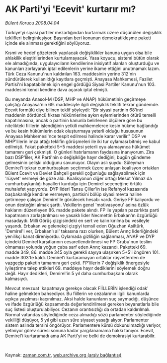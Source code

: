 # AK Parti'yi 'Ecevit' kurtarır mı?

*Bülent Korucu 2008.04.04*

<tr><td class="metin" colspan="2" style="padding-top: 20px; padding-left: 5px; padding-right: 10px;">Türkiye'yi siyasi partiler mezarlığından kurtarmak üzere düşünülen değişiklik teklifleri belirginleşiyor. Başından beri konunun demokratikleşme paketi içinde ele alınması gerektiğini söylüyoruz.</td></tr><tr><td class="metin" colspan="2" style="padding-top: 20px; padding-left: 5px; padding-right: 10px;"><p>Kısmi ve hedef gözeterek yapılacak değişiklikler kanuna uygun olsa bile ahlakilik eleştirilerinden kurtulamayacak. Yasa koyucu, sistemi bütün olarak ele almadığında, uygulayıcıların kendilerine inisiyatif alanları oluşturduğu ve kanunları zorlayarak iptal edilenlerin yerine ikame ettiğini unutmamak lazım. Türk Ceza Kanunu'nun kaldırılan 163. maddesinin yerine 312'nin sündürülerek kullanıldığı kayıtlara geçmişti. Anayasa Mahkemesi, Fazilet Partisi'ni kapatabilmek için engel gördüğü Siyasi Partiler Kanunu'nun 103. maddesini kendi kendine dava açarak iptal etmişti. 
<p>Bu meyanda Anasol-M (DSP, MHP ve ANAP) hükümetinin geçirmeye çalıştığı Anayasa'nın 69. maddesiyle ilgili değişiklik teklifi tekrar gündemde. Ecevit formülü diye bilinen teklif şöyleydi: "Bir siyasi partinin 68'inci maddenin dördüncü fıkrası hükümlerine aykırı eylemlerinden ötürü temelli kapatılmasına, ancak o partinin kanunla belirlenen ölçülere göre bu nitelikteki fiillerin işlendiğinin yetkili mahkemelerce kesin hükme bağlandığı ve bu kesin hükümlerin odak oluşturmaya yeterli olduğu hususunun Anayasa Mahkemesi'nce tespit edilmesi halinde karar verilir." DSP ve MHP'lilerin imza attığı teklifin görüşmeleri ile iki tur oylaması bitmiş ve kabul edilmişti. Fakat paketteki 5+5 maddesi yeterli oyu alamayınca hükümet tamamını geri çekmişti. O günleri hatırlamanın faydasına inanıyorum. Zira bazı DSP'liler, AK Parti'nin o değişikliğe hayır dediğini, bugün gündeme gelmesinin çelişki olduğunu savunuyor. Olayın aslı şuydu: Süleyman Demirel'i tekrar cumhurbaşkanı seçtirmek üzere anlaşan koalisyon ortakları Bülent Ecevit ve Devlet Bahçeli gerekli çoğunluğu sağlayabilmek için 'rüşvet' vermeyi de göze aldı. Koalisyonun diğer ortağı Mesut Yılmaz da cumhurbaşkanlığı hayalleri kurduğu için Demirel seçeneğine örtülü muhalefet yapıyordu. DYP lideri Tansu Çiller'in ise Refahyol kazasında başbakanlığı kendine vermeyen, partisini bölüp siyasi mevta haline getirmeye çalışan Demirel'le görülecek hesabı vardı. Geriye FP kalıyordu ve onun desteğini almak şarttı. Vekillerin genel 'motivasyonu' adına özlük haklarını düzenleyen 86. madde pakete alındı. FP ile yapılan pazarlıkta parti kapatmanın zorlaştırılması ve yasaklı lider Necmettin Erbakan'ın özgürlüğü masadaydı. Milli Görüş çizgisindeki en sert ve kalın kırılma bu vesileyle yaşandı. Erbakan ve gelenekçi çizgiyi temsil eden Oğuzhan Asiltürk, 'Demirel'i ver, Erbakan'ı al' takasına razı olurken, Bülent Arınç liderliğindeki yenilikçi kanat direniyordu. Oylamada gizliliğin sağlanması, ANAP ve DYP içindeki Demirel karşıtlarının cesaretlendirilmesi ve FP Grubu'nun teslim olmaması yolunda yoğun çaba sarf eden Arınç kazandı. Paketteki 69. madde 349, 86. madde 345 oyla gerekli sayıya ulaşırken 5+5'i öngören 101. madde 303'te kaldı. Demirel'i kurtaramayan ortaklar rüşvetlerden de vazgeçip paketin tamamını geri çekti. FP'lilerin 7 değişiklik önergesiyle iyileştirme talep ettikleri 69. maddeye hayır dediklerini söylemek doğru değil. Hayır dedikleri, Demirel'in 5 yıl daha cumhurbaşkanı olarak kalmasıydı.
<p>Mevcut mevzuat 'kapatmaya gerekçe olacak FİİLLERİN işlendiği odak' haline gelmekten bahsediyor. Bu fiillerin ve cezalarının ilgili kanunlarda açıkça yazılması kaçınılmaz. Aksi halde kanunların suç saymadığı, düşünce ve ifade özgürlüğü kapsamında değerlendirilmesi gereken beyanatlarla bile suç listesi oluşturulabiliyor. Cezanın orantısızlığı da ortadan kaldırılmalı. Normal vatandaş söylediğinde ceza almadığı sözü parlamenter söylediğinde vekilliği düşüyor, 5 yıl gibi uzun süre siyaset yasağı alıyor. Parlamenter sistem aslında tersini öngörüyor. Parlamentere kürsü dokunulmazlığı veriyor, yetmiyor görev süresi sonuna kadar yargılanamama hakkı tanıyor. Ecevit, Demirel'i kurtaramadı ama AK Parti'yi ve belki de demokrasiyi kurtarabilir.
<p><br/></p></p></p></p></td></tr>

Kaynak: [zaman.com.tr](http://zaman.com.tr/yazar.do?yazino=673116), [web.archive.org (arşiv bağlantısı)](http://web.archive.org/web/20080610010559/http://www.zaman.com.tr:80/yazar.do?yazino=673116)
